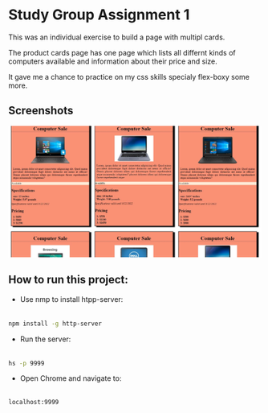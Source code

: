 # Study Group Assignment 1
This was an individual exercise to build a page with multipl cards.  

The product cards page has one page which lists all differnt kinds of computers available and information about their price and size.

It gave me a chance to practice on my css skills specialy flex-boxy some more. 

## Screenshots

​![main screenshot](img/product-card.jpg)



## How to run this project:

* Use nmp to install htpp-server:

```sh

npm install -g http-server

```
* Run the server:

```sh

hs -p 9999

```

* Open Chrome and navigate to:

```

localhost:9999

```
